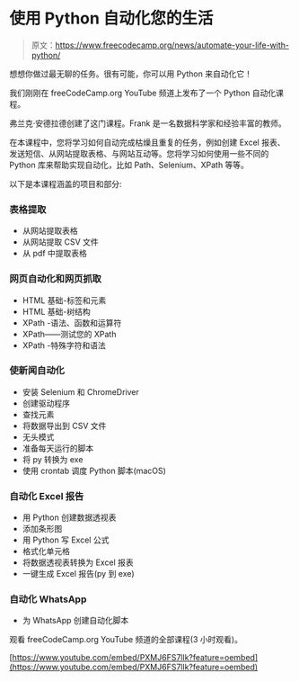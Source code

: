 # 使用 Python 自动化您的生活

> 原文：<https://www.freecodecamp.org/news/automate-your-life-with-python/>

想想你做过最无聊的任务。很有可能，你可以用 Python 来自动化它！

我们刚刚在 freeCodeCamp.org YouTube 频道上发布了一个 Python 自动化课程。

弗兰克·安德拉德创建了这门课程。Frank 是一名数据科学家和经验丰富的教师。

在本课程中，您将学习如何自动完成枯燥且重复的任务，例如创建 Excel 报表、发送短信、从网站提取表格、与网站互动等。您将学习如何使用一些不同的 Python 库来帮助实现自动化，比如 Path、Selenium、XPath 等等。

以下是本课程涵盖的项目和部分:

### 表格提取

*   从网站提取表格
*   从网站提取 CSV 文件
*   从 pdf 中提取表格

### 网页自动化和网页抓取

*   HTML 基础-标签和元素
*   HTML 基础-树结构
*   XPath -语法、函数和运算符
*   XPath——测试您的 XPath
*   XPath -特殊字符和语法

### 使新闻自动化

*   安装 Selenium 和 ChromeDriver
*   创建驱动程序
*   查找元素
*   将数据导出到 CSV 文件
*   无头模式
*   准备每天运行的脚本
*   将 py 转换为 exe
*   使用 crontab 调度 Python 脚本(macOS)

### 自动化 Excel 报告

*   用 Python 创建数据透视表
*   添加条形图
*   用 Python 写 Excel 公式
*   格式化单元格
*   将数据透视表转换为 Excel 报表
*   一键生成 Excel 报告(py 到 exe)

### 自动化 WhatsApp

*   为 WhatsApp 创建自动化脚本

观看 freeCodeCamp.org YouTube 频道的全部课程(3 小时观看)。

[https://www.youtube.com/embed/PXMJ6FS7llk?feature=oembed](https://www.youtube.com/embed/PXMJ6FS7llk?feature=oembed)